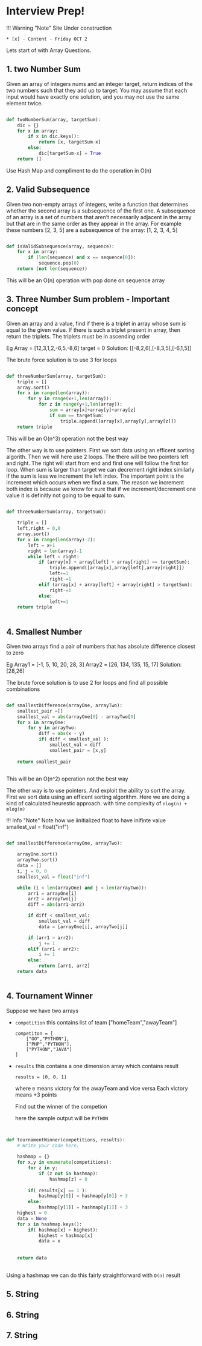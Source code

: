 # Interview Prep!

!!! Warning "Note"
    Site Under construction

    * [x] - Content - Friday OCT 2

Lets start of with Array Questions.



## 1. two Number Sum

Given an array of integers nums and an integer target, return indices of the two numbers such that they add up to target.
You may assume that each input would have exactly one solution, and you may not use the same element twice.

``` py

def twoNumberSum(array, targetSum):
    dic = {}
	for x in array:
		if x in dic.keys():
			return [x, targetSum-x]
		else:
			dic[targetSum-x] = True
	return []
```

Use Hash Map and compliment to do the operation in O(n)


## 2. Valid Subsequence

Given two non-empty arrays of integers, write a function that determines whether the second array is a subsequence of the first one.
A subsequence of an array is a set of numbers that aren’t necessarily adjacent in the array but that are in the same order as they appear in the array. For example these numbers
[2, 3, 5]
are a subsequence of the array:
[1, 2, 3, 4, 5]

``` py

def isValidSubsequence(array, sequence):
	for x in array:
		if (len(sequence) and x == sequence[0]):
			sequence.pop(0)
	return (not len(sequence))

```
This will be an O(n) operation with pop done on sequence array


## 3. Three Number Sum problem - Important concept

Given an array and a value, find if there is a triplet in array whose sum is equal to the given value. If there is such a triplet present in array, then return the triplets. The triplets must be in ascending order

Eg Array = [12,3,1,2,-6,5,-8,6] target = 0
Solution: [[-8,2,6],[-8,3,5],[-6,1,5]]

The brute force solution is to use 3 for loops 

``` py

def threeNumberSum(array, targetSum):
	triple = []
	array.sort()
	for x in range(len(array)):
		for y in range(x+1,len(array)):
			for z in range(y+1,len(array)):
				sum = array[x]+array[y]+array[z]
				if sum == targetSum:
					triple.append([array[x],array[y],array[z]])
	return triple

```
This will be an O(n^3) operation not the best way

The other way is to use pointers. First we sort data using an efficent sorting algorith. Then we will here use 2 loops. The there will be two pointers left and right.
The right will start from end and first one will follow the first for loop.
When sum is larger than target we can decrement right index similarly if the sum is less we increment the left index.
The important point is the increment which occurs when we find a sum. The reason we increment both index is because we know for sure that if we increment/decrement one value it is definitly not going to be equal to sum. 

```py

def threeNumberSum(array, targetSum):
    
	triple = []
	left,right = 0,0
	array.sort()
	for x in range(len(array)-2):
		left = x+1
		right = len(array)-1
		while left < right:
			if (array[x] + array[left] + array[right] == targetSum):
				triple.append([array[x],array[left],array[right]])
				left+=1
				right-=1
			elif (array[x] + array[left] + array[right] > targetSum):
				right-=1
			else:
				left+=1
	return triple
			
```


## 4. Smallest Number

Given two arrays find a pair of numbers that has absolute difference closest to zero

Eg Array1 = [-1, 5, 10, 20, 28, 3] 
Array2 = [26, 134, 135, 15, 17]
Solution: [28,26]

The brute force solution is to use 2 for loops and find all possible combinations

``` py

def smallestDifference(arrayOne, arrayTwo):
	smallest_pair =[]
	smallest_val = abs(arrayOne[0] - arrayTwo[0]
	for x in arrayOne:
		for y in arrayTwo:
			diff = abs(x - y)
			if( diff < smallest_val ):
				smallest_val = diff
				smallest_pair = [x,y]
	
	return smallest_pair
			

```
This will be an O(n^2) operation not the best way

The other way is to use pointers. And exploit the ability to sort the array. First we sort data using an efficent sorting algorithm. Here we are doing a kind of calculated heurestic approach. with time complexity of `nlog(n) + mlog(m)`

!!! Info "Note"
    Note how we iinitialized float to have inifinte value
	smallest_val = float("inf")

```py

def smallestDifference(arrayOne, arrayTwo):

    arrayOne.sort()
    arrayTwo.sort()
    data = []
    i, j = 0, 0
    smallest_val = float("inf")

    while (i < len(arrayOne) and j < len(arrayTwo)):
        arr1 = arrayOne[i]
        arr2 = arrayTwo[j]
        diff = abs(arr1-arr2)

        if diff < smallest_val:
            smallest_val = diff
            data = [arrayOne[i], arrayTwo[j]]

        if (arr1 > arr2):
            j += 1
        elif (arr1 < arr2):
            i += 1
        else:
            return [arr1, arr2]
    return data
	
```


## 4. Tournament Winner

Suppose we have two arrays

* `competition` this contains list of team ["homeTeam","awayTeam"]
	```
	competiton = [ 
		["GO","PYTHON"],
		["PHP","PYTHON"],
		["PYTHON","JAVA"]
	]
	``` 
* `results` this contains a one dimension array which contains result  
	```
	results = [0, 0, 1]
	```
	where `0` means victory for the awayTeam and vice versa
	Each victory means +3 points

	Find out the winner of the competion 

	here the sample output will be `PYTHON`
	```


``` py
def tournamentWinner(competitions, results):
    # Write your code here.
	
	hashmap = {}
	for x,y in enumerate(competitions):
		for z in y:
			if (z not in hashmap):
				hashmap[z] = 0
			
		if( results[x] == 1 ):
			hashmap[y[0]] = hashmap[y[0]] + 3
		else:
			hashmap[y[1]] = hashmap[y[1]] + 3
	highest = 0
	data = None
	for x in hashmap.keys():
		if( hashmap[x] > highest):
			highest = hashmap[x]
			data = x
	
	
    return data
			
```
Using a hashmap we can do this fairly straightforward with `O(n)` result

## 5. String

## 6. String

## 7. String